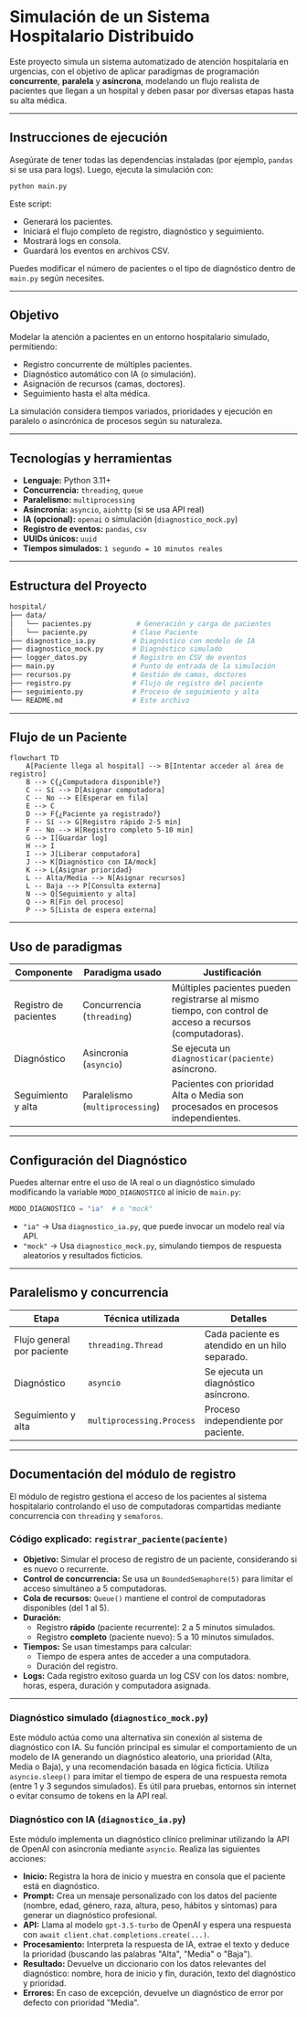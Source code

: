 # Simulación de un Sistema Hospitalario Distribuido

Este proyecto simula un sistema automatizado de atención hospitalaria en urgencias, con el objetivo de aplicar paradigmas de programación **concurrente**, **paralela** y **asíncrona**, modelando un flujo realista de pacientes que llegan a un hospital y deben pasar por diversas etapas hasta su alta médica.

---

## Instrucciones de ejecución

Asegúrate de tener todas las dependencias instaladas (por ejemplo, `pandas` si se usa para logs). Luego, ejecuta la simulación con:

```bash
python main.py
```

Este script:
- Generará los pacientes.
- Iniciará el flujo completo de registro, diagnóstico y seguimiento.
- Mostrará logs en consola.
- Guardará los eventos en archivos CSV.

Puedes modificar el número de pacientes o el tipo de diagnóstico dentro de `main.py` según necesites.

---

## Objetivo

Modelar la atención a pacientes en un entorno hospitalario simulado, permitiendo:

- Registro concurrente de múltiples pacientes.
- Diagnóstico automático con IA (o simulación).
- Asignación de recursos (camas, doctores).
- Seguimiento hasta el alta médica.

La simulación considera tiempos variados, prioridades y ejecución en paralelo o asincrónica de procesos según su naturaleza.

---

## Tecnologías y herramientas

- **Lenguaje:** Python 3.11+
- **Concurrencia:** `threading`, `queue`
- **Paralelismo:** `multiprocessing`
- **Asincronía:** `asyncio`, `aiohttp` (si se usa API real)
- **IA (opcional):** `openai` o simulación (`diagnostico_mock.py`)
- **Registro de eventos:** `pandas`, `csv`
- **UUIDs únicos:** `uuid`
- **Tiempos simulados:** `1 segundo = 10 minutos reales`

---

## Estructura del Proyecto

```bash
hospital/
├── data/
│   └── pacientes.py           # Generación y carga de pacientes
│   └── paciente.py           # Clase Paciente
├── diagnostico_ia.py         # Diagnóstico con modelo de IA
├── diagnostico_mock.py       # Diagnóstico simulado
├── logger_datos.py           # Registro en CSV de eventos
├── main.py                   # Punto de entrada de la simulación
├── recursos.py               # Gestión de camas, doctores
├── registro.py               # Flujo de registro del paciente
├── seguimiento.py            # Proceso de seguimiento y alta
└── README.md                 # Este archivo
```

---

## Flujo de un Paciente

```mermaid
flowchart TD
    A[Paciente llega al hospital] --> B[Intentar acceder al área de registro]
    B --> C{¿Computadora disponible?}
    C -- Sí --> D[Asignar computadora]
    C -- No --> E[Esperar en fila]
    E --> C
    D --> F{¿Paciente ya registrado?}
    F -- Sí --> G[Registro rápido 2-5 min]
    F -- No --> H[Registro completo 5-10 min]
    G --> I[Guardar log]
    H --> I
    I --> J[Liberar computadora]
    J --> K[Diagnóstico con IA/mock]
    K --> L{Asignar prioridad}
    L -- Alta/Media --> N[Asignar recursos]
    L -- Baja --> P[Consulta externa]
    N --> Q[Seguimiento y alta]
    Q --> R[Fin del proceso]
    P --> S[Lista de espera externa]
```

---

## Uso de paradigmas

| Componente            | Paradigma usado       | Justificación |
|-----------------------|-----------------------|----------------|
| Registro de pacientes | Concurrencia (`threading`) | Múltiples pacientes pueden registrarse al mismo tiempo, con control de acceso a recursos (computadoras). |
| Diagnóstico           | Asincronía (`asyncio`) | Se ejecuta un `diagnosticar(paciente)` asíncrono. |
| Seguimiento y alta    | Paralelismo (`multiprocessing`) | Pacientes con prioridad Alta o Media son procesados en procesos independientes. |

---

## Configuración del Diagnóstico

Puedes alternar entre el uso de IA real o un diagnóstico simulado modificando la variable `MODO_DIAGNOSTICO` al inicio de `main.py`:

```python
MODO_DIAGNOSTICO = "ia"  # o "mock"
```

- `"ia"` → Usa `diagnostico_ia.py`, que puede invocar un modelo real vía API.
- `"mock"` → Usa `diagnostico_mock.py`, simulando tiempos de respuesta aleatorios y resultados ficticios.

---

## Paralelismo y concurrencia

| Etapa                   | Técnica utilizada        | Detalles |
|-------------------------|--------------------------|---------|
| Flujo general por paciente | `threading.Thread`       | Cada paciente es atendido en un hilo separado. |
| Diagnóstico             | `asyncio`                | Se ejecuta un diagnóstico asíncrono. |
| Seguimiento y alta      | `multiprocessing.Process`| Proceso independiente por paciente. |

---

## Documentación del módulo de registro

El módulo de registro gestiona el acceso de los pacientes al sistema hospitalario controlando el uso de computadoras compartidas mediante concurrencia con `threading` y `semaforos`.

### Código explicado: `registrar_paciente(paciente)`

- **Objetivo:** Simular el proceso de registro de un paciente, considerando si es nuevo o recurrente.
- **Control de concurrencia:** Se usa un `BoundedSemaphore(5)` para limitar el acceso simultáneo a 5 computadoras.
- **Cola de recursos:** `Queue()` mantiene el control de computadoras disponibles (del 1 al 5).
- **Duración:**
  - Registro **rápido** (paciente recurrente): 2 a 5 minutos simulados.
  - Registro **completo** (paciente nuevo): 5 a 10 minutos simulados.
- **Tiempos:** Se usan timestamps para calcular:
  - Tiempo de espera antes de acceder a una computadora.
  - Duración del registro.
- **Logs:** Cada registro exitoso guarda un log CSV con los datos: nombre, horas, espera, duración y computadora asignada.

---


### Diagnóstico simulado (`diagnostico_mock.py`)

Este módulo actúa como una alternativa sin conexión al sistema de diagnóstico con IA. Su función principal es simular el comportamiento de un modelo de IA generando un diagnóstico aleatorio, una prioridad (Alta, Media o Baja), y una recomendación basada en lógica ficticia. Utiliza `asyncio.sleep()` para imitar el tiempo de espera de una respuesta remota (entre 1 y 3 segundos simulados). Es útil para pruebas, entornos sin internet o evitar consumo de tokens en la API real.

### Diagnóstico con IA (`diagnostico_ia.py`)

Este módulo implementa un diagnóstico clínico preliminar utilizando la API de OpenAI con asincronía mediante `asyncio`. Realiza las siguientes acciones:

- **Inicio:** Registra la hora de inicio y muestra en consola que el paciente está en diagnóstico.
- **Prompt:** Crea un mensaje personalizado con los datos del paciente (nombre, edad, género, raza, altura, peso, hábitos y síntomas) para generar un diagnóstico profesional.
- **API:** Llama al modelo `gpt-3.5-turbo` de OpenAI y espera una respuesta con `await client.chat.completions.create(...)`.
- **Procesamiento:** Interpreta la respuesta de IA, extrae el texto y deduce la prioridad (buscando las palabras "Alta", "Media" o "Baja").
- **Resultado:** Devuelve un diccionario con los datos relevantes del diagnóstico: nombre, hora de inicio y fin, duración, texto del diagnóstico y prioridad.
- **Errores:** En caso de excepción, devuelve un diagnóstico de error por defecto con prioridad "Media".

